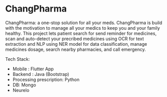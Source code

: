 # ChangPharma

ChangPharma: a one-stop solution for all your meds. ChangPharma is build with the motivation to manage all your medics to keep you and your family healthy. This project lets patient search for send reminder for medicines, scan and auto-detect your precribed medicines using OCR for text extraction and NLP using NER model for data classification, manage medicines dosage, search nearby pharmacies, and call emergency.

Tech Stack:

- Mobile : Flutter App
- Backend : Java (Bootstrap)
- Processing prescription: Python
- DB: Mongo
- Neurelo
